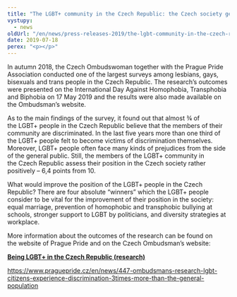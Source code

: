 ```yaml
---
title: "The LGBT+ community in the Czech Republic: the Czech society gets 6,4 points from 10"
vystupy:
  - news
oldUrl: "/en/news/press-releases-2019/the-lgbt-community-in-the-czech-republic-the-czech-society-gets-64-points-from-10/"
date: 2019-07-18
perex: "<p></p>"
---
```


<!-- imported from the old website -->

<p>In autumn 2018, the Czech Ombudswoman together with the Prague Pride Association conducted one of the largest surveys among lesbians, gays, bisexuals and trans people in the Czech Republic. The research’s outcomes were presented on the International Day Against Homophobia, Transphobia and Biphobia on 17 May 2019 and the results were also made available on the Ombudsman’s website. </p> <p>As to the main findings of the survey, it found out that almost ¾ of the LGBT+ people in the Czech Republic believe that the members of their community are discriminated. In the last five years more than one third of the LGBT+ people felt to become victims of discrimination themselves. Moreover, LGBT+ people often face many kinds of prejudices from the side of the general public. Still, the members of the LGBT+ community in the Czech Republic assess their position in the Czech society rather positively – 6,4 points from 10. </p> <p>What would improve the position of the LGBT+ people in the Czech Republic? There are four absolute “winners” which the LGBT+ people consider to be vital for the improvement of their position in the society: equal marriage, prevention of homophobic and transphobic bullying at schools, stronger support to LGBT by politicians, and diversity strategies at workplace. </p> <p>More information about the outcomes of the research can be found on the website of Prague Pride and on the Czech Ombudsman’s website:</p> <p><b><a href="/uploads-import/DISKRIMINACE/Vyzkum/LGBT_Factsheet_EN.pdf" target="_blank">Being LGBT+ in the Czech Republic (research)</a></b></p> <a href="https://www.praguepride.cz/en/news/447-ombudsmans-research-lgbt-citizens-experience-discrimination-3times-more-than-the-general-population" target="_blank">https://www.praguepride.cz/en/news/447-ombudsmans-research-lgbt-citizens-experience-discrimination-3times-more-than-the-general-population</a>
